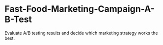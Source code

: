 # Fast-Food-Marketing-Campaign-A-B-Test
Evaluate A/B testing results and decide which marketing strategy works the best.
